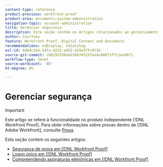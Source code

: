 ```yaml
---
content-type: reference
product-previous: workfront-proof
product-area: documents;system-administration
navigation-topic: account-administration
title: Gerenciar segurança
description: Esta seção contém os Artigos relacionados ao gerenciamento de segurança no  [!DNL Workfront Proof].
author: Courtney
feature: Workfront Proof, Digital Content and Documents
recommendations: noDisplay, noCatalog
exl-id: 4db4c3b4-14fa-4222-ad52-d29a3ffc9736
source-git-commit: cb8293350add186743157ee4c60671f7c1ee96f1
workflow-type: tm+mt
source-wordcount: '45'
ht-degree: 0%

---
```


# Gerenciar segurança

>[!IMPORTANT]
>
>Este artigo se refere à funcionalidade no produto independente [!DNL Workfront Proof]. Para obter informações sobre provas dentro de [!DNL Adobe Workfront], consulte [Prova](../../../review-and-approve-work/proofing/proofing.md).

Esta seção contém os seguintes artigos:

* [Segurança de prova em  [!DNL Workfront Proof]](../../../workfront-proof/wp-acct-admin/managing-security/proof-security-in-workfront-proof.md)
* [Logon único em  [!DNL Workfront Proof]](../../../workfront-proof/wp-acct-admin/managing-security/single-sign-on-overview.md)
* [Compreendendo assinaturas eletrônicas em  [!DNL Workfront Proof]](../../../workfront-proof/wp-acct-admin/managing-security/electronic-sigs-in-wp.md)
